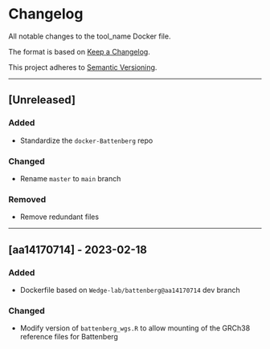 # Changelog
All notable changes to the tool_name Docker file.

The format is based on [Keep a Changelog](https://keepachangelog.com/en/1.0.0/).

This project adheres to [Semantic Versioning](https://semver.org/spec/v2.0.0.html).

---

## [Unreleased]
### Added
- Standardize the `docker-Battenberg` repo

### Changed
- Rename `master` to `main` branch

### Removed
- Remove redundant files

---

## [aa14170714] - 2023-02-18
### Added
- Dockerfile based on `Wedge-lab/battenberg@aa14170714` dev branch

### Changed
- Modify version of `battenberg_wgs.R` to allow mounting of the GRCh38 reference files for Battenberg
